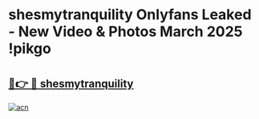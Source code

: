# shesmytranquility Onlyfans Leaked - New Video & Photos March 2025 !pikgo

# <h2><a href="https://n2kllx.iuczelnia.edu.pl?title=shesmytranquility&ref=pikgo">🔗👉 🔴 shesmytranquility</a></h2>

[![acn](https://github.com/user-attachments/assets/0f9c940e-d8b0-45ae-aac7-cd30a18b3e1c)](https://n2kllx.iuczelnia.edu.pl?title=shesmytranquility&ref=pikgo)

